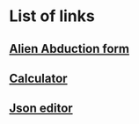# List of links

## [**Alien Abduction form**](https://udhavmohata.github.io/alienabduction/index.html)
## [**Calculator**](https://udhavmohata.github.io/calculator/index.html)
## [**Json editor**](https://udhavmohata.github.io/jsoneditor/index.html)
